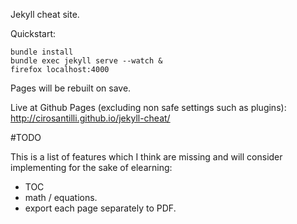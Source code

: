 Jekyll cheat site.

Quickstart:

    bundle install
    bundle exec jekyll serve --watch &
    firefox localhost:4000

Pages will be rebuilt on save.

Live at Github Pages (excluding non safe settings such as plugins): http://cirosantilli.github.io/jekyll-cheat/

#TODO

This is a list of features which I think are missing and will consider implementing for the sake of elearning:

- TOC
- math / equations.
- export each page separately to PDF.
